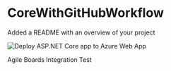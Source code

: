 # CoreWithGitHubWorkflow
Added a README with an overview of your project

![Deploy ASP.NET Core app to Azure Web App](https://github.com/RPagels/CoreWithGitHubWorkflow/workflows/Deploy%20ASP.NET%20Core%20app%20to%20Azure%20Web%20App/badge.svg)

Agile Boards Integration Test
